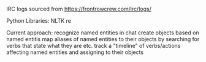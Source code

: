 IRC logs sourced from https://frontrowcrew.com/irc/logs/

Python Libraries:
    NLTK
    re


Current approach:
recognize named entities in chat
create objects based on named entitis
map aliases of named entities to their objects by searching for verbs that state what they are etc.
track a "timeline" of verbs/actions affecting named entities and assigning to their objects